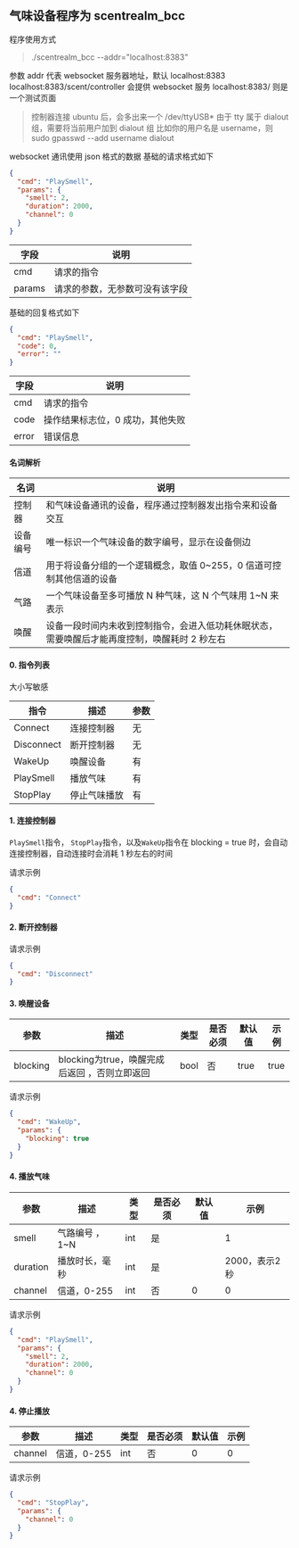 ## 气味设备程序为 scentrealm_bcc

程序使用方式
> ./scentrealm_bcc --addr="localhost:8383"

参数 addr 代表 websocket 服务器地址，默认 localhost:8383
localhost:8383/scent/controller 会提供 websocket 服务
localhost:8383/ 则是一个测试页面

> 控制器连接 ubuntu 后，会多出来一个 /dev/ttyUSB*
> 由于 tty 属于 dialout 组，需要将当前用户加到 dialout 组
> 比如你的用户名是 username，则
> sudo gpasswd --add username dialout
 
websocket 通讯使用 json 格式的数据
基础的请求格式如下

```json
{
  "cmd": "PlaySmell",
  "params": {
    "smell": 2,
    "duration": 2000,
    "channel": 0
  }
}
```

| 字段       | 说明                                   |
| ---------- | ------------------------------------- |
| cmd        | 请求的指令                             |
| params     | 请求的参数，无参数可没有该字段           |


基础的回复格式如下

```json
{
  "cmd": "PlaySmell",
  "code": 0,
  "error": ""
}
```

| 字段       | 说明                                   |
| ---------- | ------------------------------------- |
| cmd        | 请求的指令                             |
| code       | 操作结果标志位，0 成功，其他失败         |
| error      | 错误信息                               |

  
#### 名词解析


| 名词       | 说明                                                                                            |
| ---------- | ----------------------------------------------------------------------------------------------- |
| 控制器     | 和气味设备通讯的设备，程序通过控制器发出指令来和设备交互                                        |
| 设备编号   | 唯一标识一个气味设备的数字编号，显示在设备侧边                                                  |
| 信道       | 用于将设备分组的一个逻辑概念，取值 0~255，0 信道可控制其他信道的设备                            |
| 气路       | 一个气味设备至多可播放 N 种气味，这 N 个气味用 1~N 来表示                                       |
| 唤醒       | 设备一段时间内未收到控制指令，会进入低功耗休眠状态，需要唤醒后才能再度控制，唤醒耗时 2 秒左右   |

#### 0. 指令列表

大小写敏感


| 指令       | 描述                                                   | 参数 |
| ---------- | ------------------------------------------------------ | ---- |
| Connect    | 连接控制器                                             | 无   |
| Disconnect | 断开控制器                                             | 无   |
| WakeUp     | 唤醒设备                                               | 有   |
| PlaySmell  | 播放气味                                               | 有   |
| StopPlay   | 停止气味播放                                           | 有   |


#### 1. 连接控制器

`PlaySmell`指令， `StopPlay`指令，以及`WakeUp`指令在 blocking = true 时，会自动连接控制器，自动连接时会消耗 1 秒左右的时间

请求示例
```json
{
  "cmd": "Connect"
}
```

#### 2. 断开控制器

请求示例
```json
{
  "cmd": "Disconnect"
}
```
#### 3. 唤醒设备


| 参数       | 描述                                                   | 类型 | 是否必须 | 默认值 | 示例  |
| ---------- | ------------------------------------------------------ | ---- | -------- | ------ | ----- |
| blocking   | blocking为true，唤醒完成后返回 ，否则立即返回          | bool | 否       | true   | true  |


请求示例
```json
{
  "cmd": "WakeUp",
  "params": {
    "blocking": true
  }
}
```

#### 4. 播放气味


| 参数      | 描述                                                   | 类型 | 是否必须 | 默认值 | 示例          |
| --------- | ------------------------------------------------------ | ---- | -------- | ------ | ------------- |
| smell     | 气路编号 ，1~N                                         | int  | 是       |        | 1             |
| duration  | 播放时长，毫秒                                         | int  | 是       |        | 2000，表示2秒 |
| channel   | 信道，0-255                                            | int  | 否       |   0    | 0             |


请求示例
```json
{
  "cmd": "PlaySmell",
  "params": {
    "smell": 2,
    "duration": 2000,
    "channel": 0
  }
}
```


#### 4. 停止播放


| 参数     | 描述                                                   | 类型 | 是否必须 | 默认值 | 示例  |
| -------- | ------------------------------------------------------ | ---- | -------- | ------ | ----- |
| channel  | 信道，0-255                                            | int  | 否       |   0    | 0     |


请求示例
```json
{
  "cmd": "StopPlay",
  "params": {
    "channel": 0
  }
}
```
